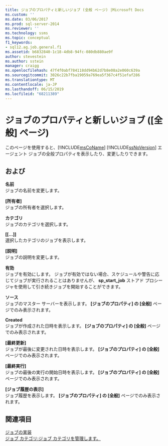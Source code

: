 ```yaml
---
title: ジョブのプロパティと新しいジョブ (全般 ページ) |Microsoft Docs
ms.custom: ''
ms.date: 03/06/2017
ms.prod: sql-server-2014
ms.reviewer: ''
ms.technology: ssms
ms.topic: conceptual
f1_keywords:
- sql12.ag.job.general.f1
ms.assetid: b6832840-1c18-4db8-94fc-080db880ae9f
author: stevestein
ms.author: sstein
manager: craigg
ms.openlocfilehash: 47f4f0abf784118dd94b62d7b8e08a2e060c639a
ms.sourcegitcommit: 3026c22b7fba19059a769ea5f367c4f51efaf286
ms.translationtype: MT
ms.contentlocale: ja-JP
ms.lasthandoff: 06/15/2019
ms.locfileid: "68211389"
---
```

# <a name="job-properties-and-new-job-general-page"></a>ジョブのプロパティと新しいジョブ ([全般] ページ)
  このページを使用すると、[!INCLUDE[msCoName](../../includes/msconame-md.md)] [!INCLUDE[ssNoVersion](../../includes/ssnoversion-md.md)] エージェント ジョブの全般プロパティを表示したり、変更したりできます。  
  
## <a name="options"></a>および  
 **名前**  
 ジョブの名前を変更します。  
  
 **[所有者]**  
 ジョブの所有者を選択します。  
  
 **カテゴリ**  
 ジョブのカテゴリを選択します。  
  
 **[[...]]**  
 選択したカテゴリのジョブを表示します。  
  
 **[説明]**  
 ジョブの説明を変更します。  
  
 **有効**  
 ジョブを有効にします。 ジョブが有効ではない場合、スケジュールや警告に応じてジョブが実行されることはありませんが、 **sp_start_job** ストアド プロシージャを使用して引き続きジョブを開始することができます。  
  
 **ソース**  
 ジョブのマスター サーバーを表示します。 **[ジョブのプロパティ] の [全般]** ページでのみ表示されます。  
  
 **Created**  
 ジョブが作成された日時を表示します。 **[ジョブのプロパティ] の [全般]** ページでのみ表示されます。  
  
 **[最終更新]**  
 ジョブが最後に変更された日時を表示します。 **[ジョブのプロパティ] の [全般]** ページでのみ表示されます。  
  
 **[最終実行]**  
 ジョブの最後の実行の開始日時を表示します。 **[ジョブのプロパティ] の [全般]** ページでのみ表示されます。  
  
 **[ジョブ履歴の表示]**  
 ジョブ履歴を表示します。 **[ジョブのプロパティ] の [全般]** ページでのみ表示されます。  
  
## <a name="see-also"></a>関連項目  
 [ジョブの実装](implement-jobs.md)   
 [ジョブ カテゴリ:ジョブ カテゴリを管理します。](job-categories-manage-job-categories.md)  
  
  

